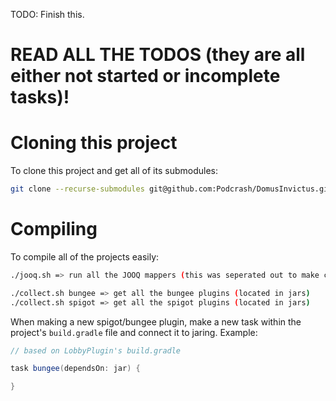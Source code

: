 TODO: Finish this.

# READ ALL THE TODOS (they are all either not started or incomplete tasks)!
# Cloning this project
To clone this project and get all of its submodules:
```bash
git clone --recurse-submodules git@github.com:Podcrash/DomusInvictus.git
```

# Compiling

To compile all of the projects easily:
```bash
./jooq.sh => run all the JOOQ mappers (this was seperated out to make compiling faster)

./collect.sh bungee => get all the bungee plugins (located in jars)
./collect.sh spigot => get all the spigot plugins (located in jars)
```

When making a new spigot/bungee plugin, make a new task within the project's `build.gradle` file and connect it to jaring.
Example: 

```groovy
// based on LobbyPlugin's build.gradle

task bungee(dependsOn: jar) {

}
```